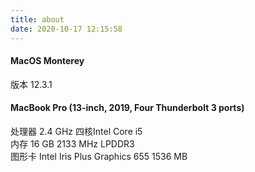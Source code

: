 ```yaml
---
title: about
date: 2020-10-17 12:15:58
---
```

#### MacOS Monterey   
 版本 12.3.1

#### MacBook Pro (13-inch, 2019, Four Thunderbolt 3 ports)  
处理器 2.4 GHz 四核Intel Core i5  
内存 16 GB 2133 MHz LPDDR3  
图形卡 Intel Iris Plus Graphics 655 1536 MB
